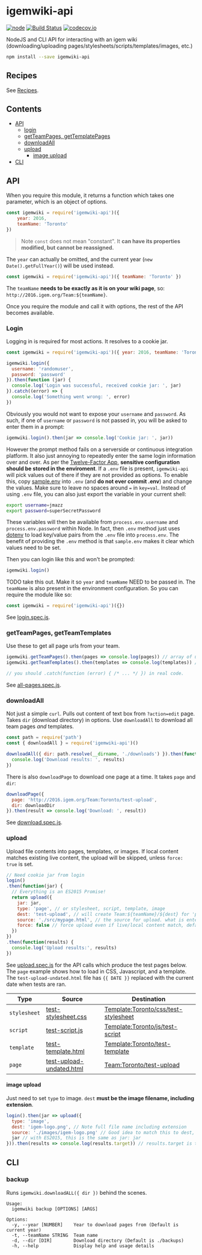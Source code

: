 # igemwiki-api

[![node](https://img.shields.io/badge/node-v6.x-blue.svg)]() [![Build Status](https://travis-ci.org/igemuoftATG/igemwiki-api.svg?branch=master)](https://travis-ci.org/igemuoftATG/igemwiki-api)  [![codecov.io](https://codecov.io/github/igemuoftATG/igemwiki-api/coverage.svg?branch=master)](https://codecov.io/github/igemuoftATG/igemwiki-api?branch=master)

NodeJS and CLI API for interacting with an igem wiki (downloading/uploading pages/stylesheets/scripts/templates/images, etc.)

```bash
npm install --save igemwiki-api
```

## Recipes

See [Recipes](./recipes).

## Contents

- [API](#api)
  * [login](#login)
  * [getTeamPages, getTemplatePages](#getteampages-getteamtemplates)
  * [downloadAll](#downloadall)
  * [upload](#upload)
    - [image upload](#image-upload)
- [CLI](#cli)

## API

When you require this module, it returns a function which takes one parameter, which is an object of options.

```javascript
const igemwiki = require('igemwiki-api')({
    year: 2016,
    teamName: 'Toronto'
})
```

> Note
> `const` does not mean "constant". It **can have its properties modified, but cannot be reassigned.**

The `year` can actually be omitted, and the current year (`new Date().getFullYear()`) will be used instead.

```javascript
const igemwiki = require('igemwiki-api')({ teamName: 'Toronto' })
```

The `teamName` **needs to be exactly as it is on your wiki page**, so: `http://2016.igem.org/Team:${teamName}`.

Once you require the module and call it with options, the rest of the API becomes available.

### Login

Logging in is required for most actions. It resolves to a cookie jar.

```javascript
const igemwiki = require('igemwiki-api')({ year: 2016, teamName: 'Toronto' })

igemwiki.login({
  username: 'randomuser',
  password: 'password'
}).then(function (jar) {
  console.log('Login was successful, received cookie jar: ', jar)
}).catch((error) => {
  console.log('Something went wrong: ', error)
})
```

Obviously you would not want to expose your `username` and `password`. As such,
if one of `username` or `password` is not passed in, you will be asked to enter
them in a prompt:

```javascript
igemwiki.login().then(jar => console.log('Cookie jar: ', jar))
```

However the prompt method fails on a serverside or continuous integration
platform. It also just annoying to repeatedly enter the same login information
over and over. As per the [Twelve-Factor App](https://12factor.net), **sensitive
configuration should be stored in the enviroment**. If a `.env` file is present,
`igemwiki-api` will pick values out of there if they are not provided as
options.  To enable this, copy [sample.env](./sample.env) into `.env` (and **do
not ever commit .env**) and change the values. Make sure to leave no spaces
around `=` in `key=val`. Instead of using `.env` file, you can also just export
the variable in your current shell:

```bash
export username=jmazz
export password=superSecretPassword
```

These variables will then be available from `process.env.username` and
`process.env.password` within Node. In fact, then `.env` method just uses
[dotenv](https://github.com/motdotla/dotenv) to load key/value pairs from the
`.env` file into `process.env`. The benefit of providing the `.env` method is
that `sample.env` makes it clear which values need to be set.

Then you can login like this and won't be prompted:

```javascript
igemwiki.login()
```

TODO take this out. Make it so `year` and `teamName` NEED to be passed in.
The `teamName` is also present in the environment configuration. So you can require the module like so:

```javascript
const igemwiki = require('igemwiki-api')({})
```

See [login.spec.js](./test/login.spec.js).

### getTeamPages, getTeamTemplates

Use these to get all page urls from your team.

```javascript
igemwiki.getTeamPages().then(pages => console.log(pages)) // array of urls
igemwiki.getTeamTemplates().then(templates => console.log(templates)) // array of urls as well

// you should .catch(function (error) { /* ... */ }) in real code.
```

See [all-pages.spec.js](./test/all-pages.spec.js).

### downloadAll

Not just a simple `curl`. Pulls out content of text box from `?action=edit`
page. Takes `dir` (download directory) in options. Use `downloadAll` to download
all team pages *and* templates.

```javascript
const path = require('path')
const { downloadAll } = require('igemwiki-api')()

downloadAll({ dir: path.resolve(__dirname, './downloads') }).then(function (results) {
  console.log('Download results: ', results)
})
```

There is also `downloadPage` to download one page at a time. It takes `page` and `dir`:

```javascript
downloadPage({
  page: 'http://2016.igem.org/Team:Toronto/test-upload',
  dir: downloadDir
}).then(result => console.log('Download: ', result))
```

See [download.spec.js](./test/download.spec.js).

### upload

Upload file contents into pages, templates, or images. If local content matches
existing live content, the upload will be skipped, unless `force: true` is set.

```javascript
// Need cookie jar from login
login()
.then(function(jar) {
  // Everything is an ES2015 Promise!
  return upload({
    jar: jar,
    type: 'page', // or stylesheet, script, template, image
    dest: 'test-upload', // will create Team:${teamName}/${dest} for 'page', or Template:${teamName}/{css|js}/..
    source: './src/mypage.html', // the source for upload. what is entered into update page text box.
    force: false // force upload even if live/local content match, default is false
  })
})
.then(function(results) {
  console.log('Upload results:', results)
})
```

See [upload.spec.js](./test/upload.spec.js) for the API calls which produce the
test pages below. The `page` example shows how to load in CSS, Javascript, and a
template. The `test-upload-undated.html` file has `{{ DATE }}` replaced with the
current date when tests are ran.

| Type         | Source                                                            | Destination                                                                                       |
|--------------|-------------------------------------------------------------------|---------------------------------------------------------------------------------------------------|
| `stylesheet` | [test-stylesheet.css](./test/files/test-stylesheet.css)           | [Template:Toronto/css/test-stylesheet](http://2016.igem.org/Template:Toronto/css/test-stylesheet?action=edit) |
| `script`     | [test-script.js](./test/files/test-script.js)                     | [Template:Toronto/js/test-script](http://2016.igem.org/Template:Toronto/js/test-script?action=edit)           |
| `template`   | [test-template.html](./test/files/test-template.html)             | [Template:Toronto/test-template](http://2016.igem.org/Template:Toronto/test-template?action=edit)             |
| `page`       | [test-upload-undated.html](./test/files/test-upload-undated.html) | [Team:Toronto/test-upload](http://2016.igem.org/Team:Toronto/test-upload)                                     |

#### image upload

Just need to set `type` to image. `dest` **must be the image
filename, including extension**.

```javascript
login().then(jar => upload({
  type: 'image',
  dest: 'igem-logo.png', // Note full file name including extension
  source: './images/igem-logo.png' // Good idea to match this to dest,
  jar // with ES2015, this is the same as jar: jar
})).then(results => console.log(results.target)) // results.target is the direct image link
```

## CLI

### backup

Runs `igemwiki.downloadALL({ dir })` behind the scenes.

```
Usage:
  igemwiki backup [OPTIONS] [ARGS]

Options:
  -y, --year [NUMBER]    Year to download pages from (Default is current year)
  -t, --teamName STRING  Team name
  -d, --dir [DIR]        Download directory (Default is ./backups)
  -h, --help             Display help and usage details
```
